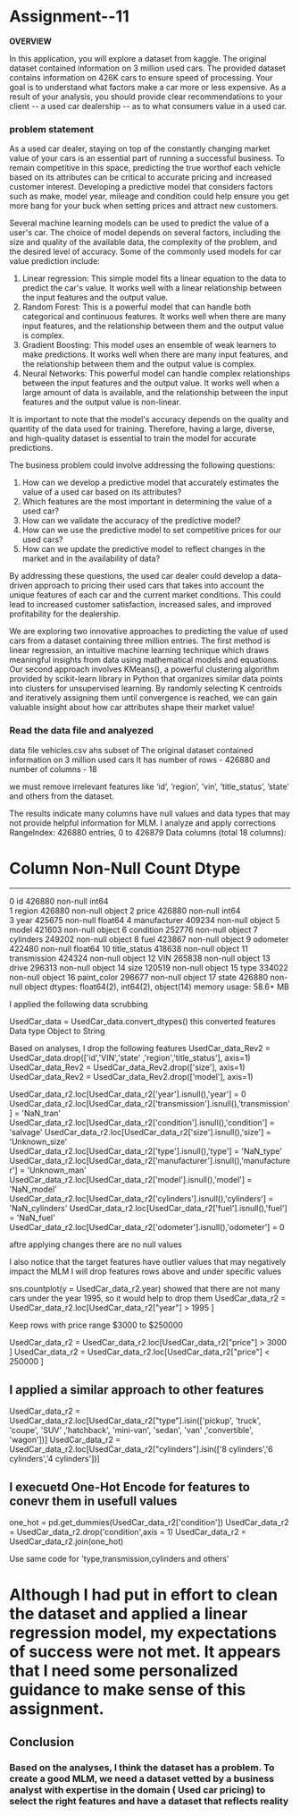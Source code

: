 # Assignment--11
**OVERVIEW**

In this application, you will explore a dataset from kaggle. The original dataset contained information on 3 million used cars. The provided dataset contains information on 426K cars to ensure speed of processing.  Your goal is to understand what factors make a car more or less expensive.  As a result of your analysis, you should provide clear recommendations to your client -- a used car dealership -- as to what consumers value in a used car.

###  problem statement

As a used car dealer, staying on top of the constantly changing market value of your cars is an essential part of running a successful business. To remain competitive in this space, predicting the true worthof each vehicle based on its attributes can be critical to accurate pricing and increased customer interest. Developing a predictive model that considers factors such as make, model year, mileage and condition could help ensure you get more bang for your buck when setting prices and attract new customers.

Several machine learning models can be used to predict the value of a user's car. The choice of model depends on several factors, including the size and quality of the available data, the complexity of the problem, and the desired level of accuracy. Some of the commonly used models for car value prediction include:

1.	Linear regression: This simple model fits a linear equation to the data to predict the car's value. It works well with a linear relationship between the input features and the output value.
2.	Random Forest: This is a powerful model that can handle both categorical and continuous features. It works well when there are many input features, and the relationship between them and the output value is complex.
3.	Gradient Boosting: This model uses an ensemble of weak learners to make predictions. It works well when there are many input features, and the relationship between them and the output value is complex.
4.	Neural Networks: This powerful model can handle complex relationships between the input features and the output value. It works well when a large amount of data is available, and the relationship between the input features and the output value is non-linear.

It is important to note that the model's accuracy depends on the quality and quantity of the data used for training. Therefore, having a large, diverse, and high-quality dataset is essential to train the model for accurate predictions.

The business problem could involve addressing the following questions:

1. How can we develop a predictive model that accurately estimates the value of a used car based on its attributes?
2. Which features are the most important in determining the value of a used car?
3. How can we validate the accuracy of the predictive model?
4. How can we use the predictive model to set competitive prices for our used cars?
5. How can we update the predictive model to reflect changes in the market and in the availability of data?

By addressing these questions, the used car dealer could develop a data-driven approach to pricing their used cars that takes into account the unique features of each car and the current market conditions. This could lead to increased customer satisfaction, increased sales, and improved profitability for the dealership.

We are exploring two innovative approaches to predicting the value of used cars from a dataset containing three million entries. The first method is linear regression, an intuitive machine learning technique which draws meaningful insights from data using mathematical models and equations. Our second approach involves KMeans(), a powerful clustering algorithm provided by scikit-learn library in Python that organizes similar data points into clusters for unsupervised learning. By randomly selecting K centroids and iteratively assigning them until convergence is reached, we can gain valuable insight about how car attributes shape their market value!

### Read the data file and analyezed 

data file vehicles.csv ahs subset of The original dataset contained information on 3 million used cars
It has number of rows - 426880 and number of columns - 18

we must remove irrelevant features like ‘id’, ’region’, ’vin’, ’title_status’, ’state’ and others from the dataset.

The results indicate many columns have null values and data types that may not provide helpful information for MLM. I analyze and apply corrections
RangeIndex: 426880 entries, 0 to 426879
Data columns (total 18 columns):
 #   Column        Non-Null Count   Dtype  
---  ------        --------------   -----  
 0   id            426880 non-null  int64  
 1   region        426880 non-null  object 
 2   price         426880 non-null  int64  
 3   year          425675 non-null  float64
 4   manufacturer  409234 non-null  object 
 5   model         421603 non-null  object 
 6   condition     252776 non-null  object 
 7   cylinders     249202 non-null  object 
 8   fuel          423867 non-null  object 
 9   odometer      422480 non-null  float64
 10  title_status  418638 non-null  object 
 11  transmission  424324 non-null  object 
 12  VIN           265838 non-null  object 
 13  drive         296313 non-null  object 
 14  size          120519 non-null  object 
 15  type          334022 non-null  object 
 16  paint_color   296677 non-null  object 
 17  state         426880 non-null  object 
dtypes: float64(2), int64(2), object(14)
memory usage: 58.6+ MB

I applied the following data scrubbing 

UsedCar_data = UsedCar_data.convert_dtypes() this converted features Data type Object to String

Based on analyses, I drop the following features
UsedCar_data_Rev2 = UsedCar_data.drop(['id','VIN','state' ,'region','title_status'], axis=1)
UsedCar_data_Rev2 = UsedCar_data_Rev2.drop(['size'], axis=1)
UsedCar_data_Rev2 = UsedCar_data_Rev2.drop(['model'], axis=1)


UsedCar_data_r2.loc[UsedCar_data_r2['year'].isnull(),'year'] = 0
UsedCar_data_r2.loc[UsedCar_data_r2['transmission'].isnull(),'transmission'] = 'NaN_tran'
UsedCar_data_r2.loc[UsedCar_data_r2['condition'].isnull(),'condition'] = 'salvage'
UsedCar_data_r2.loc[UsedCar_data_r2['size'].isnull(),'size'] = 'Unknown_size'
UsedCar_data_r2.loc[UsedCar_data_r2['type'].isnull(),'type'] = 'NaN_type'
UsedCar_data_r2.loc[UsedCar_data_r2['manufacturer'].isnull(),'manufacturer'] = 'Unknown_man'
UsedCar_data_r2.loc[UsedCar_data_r2['model'].isnull(),'model'] = 'NaN_model'
UsedCar_data_r2.loc[UsedCar_data_r2['cylinders'].isnull(),'cylinders'] = 'NaN_cylinders'
UsedCar_data_r2.loc[UsedCar_data_r2['fuel'].isnull(),'fuel'] = 'NaN_fuel'
UsedCar_data_r2.loc[UsedCar_data_r2['odometer'].isnull(),'odometer'] = 0

aftre applying changes there are no null values

I also notice that the target features  have outlier values that may negatively impact the  MLM
I will drop features rows above and under specific values


sns.countplot(y = UsedCar_data_r2.year) showed that there are not many cars under the year 1995, so it would help to drop them
UsedCar_data_r2 = UsedCar_data_r2.loc[UsedCar_data_r2["year"] > 1995 ]

Keep rows with price range $3000 to $250000

UsedCar_data_r2 = UsedCar_data_r2.loc[UsedCar_data_r2["price"] > 3000 ]
UsedCar_data_r2 = UsedCar_data_r2.loc[UsedCar_data_r2["price"] < 250000 ]

## I applied a similar approach to other features

UsedCar_data_r2 = UsedCar_data_r2.loc[UsedCar_data_r2["type"].isin(['pickup', 'truck', 'coupe', 'SUV' ,'hatchback', 'mini-van', 'sedan', 'van' ,'convertible', 'wagon'])]
UsedCar_data_r2 = UsedCar_data_r2.loc[UsedCar_data_r2["cylinders"].isin(['8 cylinders','6 cylinders','4 cylinders'])]

## I execuetd One-Hot Encode for features to conevr them in usefull values

one_hot = pd.get_dummies(UsedCar_data_r2['condition'])
UsedCar_data_r2 = UsedCar_data_r2.drop('condition',axis = 1)
UsedCar_data_r2 = UsedCar_data_r2.join(one_hot)

Use same code for 'type,transmission,cylinders and others'

# Although I had put in effort to clean the dataset and applied a linear regression model, my expectations of success were not met. It appears that I need some personalized guidance to make sense of this assignment.

## Conclusion 

### Based on the analyses, I think the dataset has a problem. To create a  good MLM, we need a dataset vetted by a business analyst with expertise in the domain ( Used car pricing) to select the right features  and have a dataset that reflects reality
